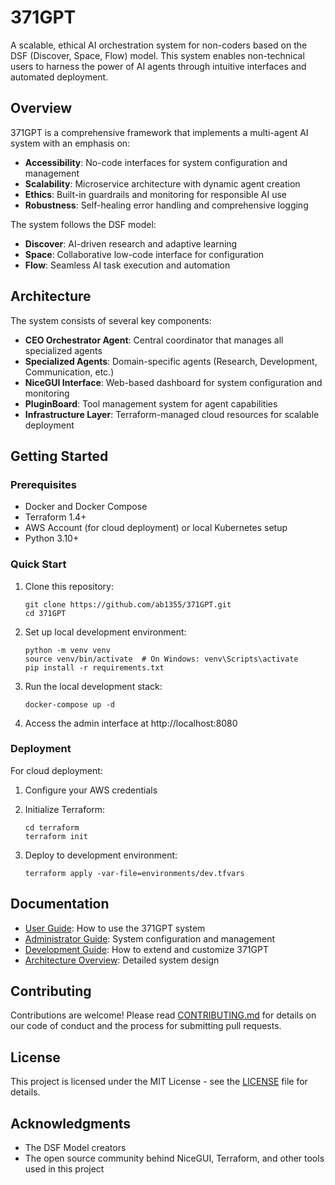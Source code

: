 # 371GPT

A scalable, ethical AI orchestration system for non-coders based on the DSF (Discover, Space, Flow) model. This system enables non-technical users to harness the power of AI agents through intuitive interfaces and automated deployment.

## Overview

371GPT is a comprehensive framework that implements a multi-agent AI system with an emphasis on:

- **Accessibility**: No-code interfaces for system configuration and management
- **Scalability**: Microservice architecture with dynamic agent creation
- **Ethics**: Built-in guardrails and monitoring for responsible AI use
- **Robustness**: Self-healing error handling and comprehensive logging

The system follows the DSF model:
- **Discover**: AI-driven research and adaptive learning
- **Space**: Collaborative low-code interface for configuration
- **Flow**: Seamless AI task execution and automation

## Architecture

The system consists of several key components:

- **CEO Orchestrator Agent**: Central coordinator that manages all specialized agents
- **Specialized Agents**: Domain-specific agents (Research, Development, Communication, etc.)
- **NiceGUI Interface**: Web-based dashboard for system configuration and monitoring
- **PluginBoard**: Tool management system for agent capabilities
- **Infrastructure Layer**: Terraform-managed cloud resources for scalable deployment

## Getting Started

### Prerequisites

- Docker and Docker Compose
- Terraform 1.4+
- AWS Account (for cloud deployment) or local Kubernetes setup
- Python 3.10+

### Quick Start

1. Clone this repository:
   ```
   git clone https://github.com/ab1355/371GPT.git
   cd 371GPT
   ```

2. Set up local development environment:
   ```
   python -m venv venv
   source venv/bin/activate  # On Windows: venv\Scripts\activate
   pip install -r requirements.txt
   ```

3. Run the local development stack:
   ```
   docker-compose up -d
   ```

4. Access the admin interface at http://localhost:8080

### Deployment

For cloud deployment:

1. Configure your AWS credentials
2. Initialize Terraform:
   ```
   cd terraform
   terraform init
   ```

3. Deploy to development environment:
   ```
   terraform apply -var-file=environments/dev.tfvars
   ```

## Documentation

- [User Guide](docs/user-guide.md): How to use the 371GPT system
- [Administrator Guide](docs/admin-guide.md): System configuration and management
- [Development Guide](docs/dev-guide.md): How to extend and customize 371GPT
- [Architecture Overview](docs/architecture.md): Detailed system design

## Contributing

Contributions are welcome! Please read [CONTRIBUTING.md](CONTRIBUTING.md) for details on our code of conduct and the process for submitting pull requests.

## License

This project is licensed under the MIT License - see the [LICENSE](LICENSE) file for details.

## Acknowledgments

- The DSF Model creators
- The open source community behind NiceGUI, Terraform, and other tools used in this project
